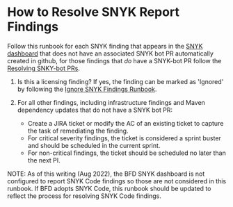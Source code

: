 # How to Resolve SNYK Report Findings

Follow this runbook for each SNYK finding that appears in the [SNYK dashboard](https://app.snyk.io/org/bluebutton-fd-oeda) that does not have an associated SNYK bot PR automatically
created in github, for those findings that *do* have a SNYK-bot PR follow the
[Resolving SNKY-bot PRs](how-to-resolve-snyk-bot-prs.md).

1. Is this a licensing finding? If yes, the finding can be marked as 'Ignored' by following the
   [Ignore SNYK Findings Runbook](how-to-mark-snyk-findings-ignored.md).

2. For all other findings, including infrastructure findings and Maven dependency updates that do not have a SNYK bot PR:
    - Create a JIRA ticket or modify the AC of an existing ticket to capture the task of remediating the finding.
    - For critical severity findings, the ticket is considered a sprint buster and should be scheduled in the
      current sprint.
    - For non-critical findings, the ticket should be scheduled no later than the next PI.

NOTE: As of this writing (Aug 2022), the BFD SNYK dashboard is not configured to report SNYK Code findings so those are
not considered in this runbook. If BFD adopts SNYK Code, this runbook should be updated to reflect the process for
resolving SNYK Code findings.